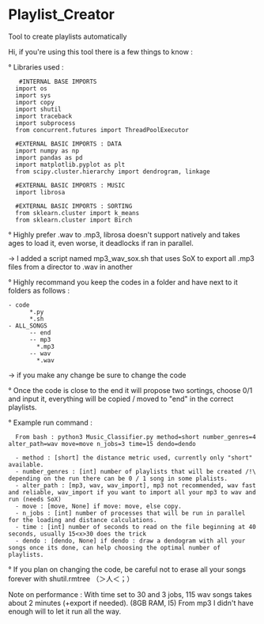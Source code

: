 # Playlist_Creator
Tool to create playlists automatically


Hi, if you're using this tool there is a few things to know :

  ° Libraries used :
      
       #INTERNAL BASE IMPORTS
      import os
      import sys
      import copy
      import shutil
      import traceback
      import subprocess
      from concurrent.futures import ThreadPoolExecutor

      #EXTERNAL BASIC IMPORTS : DATA
      import numpy as np
      import pandas as pd
      import matplotlib.pyplot as plt
      from scipy.cluster.hierarchy import dendrogram, linkage

      #EXTERNAL BASIC IMPORTS : MUSIC
      import librosa

      #EXTERNAL BASIC IMPORTS : SORTING
      from sklearn.cluster import k_means 
      from sklearn.cluster import Birch


  ° Highly prefer .wav to .mp3, librosa doesn't support natively and takes ages to load it, even worse, it deadlocks if ran in parallel.
  
  
  -> I added a script named mp3_wav_sox.sh that uses SoX to export all .mp3 files from a director to .wav in another
  
  
  ° Highly recommand you keep the codes in a folder and have next to it folders as follows :
  
  
    - code
          *.py
          *.sh
    - ALL_SONGS
          -- end
          -- mp3
            *.mp3
          -- wav
            *.wav
            
            
  -> if you make any change be sure to change the code 
  
  
  ° Once the code is close to the end it will propose two sortings, choose 0/1 and input it, everything will be copied / moved to "end" in the correct playlists.
  
  
  ° Example run command : 
  
  
      From bash : python3 Music_Classifier.py method=short number_genres=4 alter_path=wav move=move n_jobs=3 time=15 dendo=dendo
      
      - method : [short] the distance metric used, currently only "short" available.
      - number_genres : [int] number of playlists that will be created /!\ depending on the run there can be 0 / 1 song in some plalists.
      - alter_path : [mp3, wav, wav_import], mp3 not recommended, wav fast and reliable, wav_import if you want to import all your mp3 to wav and run (needs SoX)
      - move : [move, None] if move: move, else copy.
      - n_jobs : [int] number of processes that will be run in parallel for the loading and distance calculations.
      - time : [int] number of seconds to read on the file beginning at 40 seconds, usually 15<x>30 does the trick
      - dendo : [dendo, None] if dendo : draw a dendogram with all your songs once its done, can help choosing the optimal number of playlists.
      
      
 ° If you plan on changing the code, be careful not to erase all your songs forever with shutil.rmtree （＞人＜；）

Note on performance : With time set to 30 and 3 jobs, 115 wav songs takes about 2 minutes (+export if needed). (8GB RAM, I5) 
                      From mp3 I didn't have enough will to let it run all the way.
